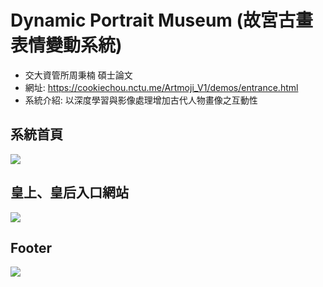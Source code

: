 Dynamic Portrait Museum (故宮古畫表情變動系統)
===
- 交大資管所周秉楠 碩士論文
- 網址: https://cookiechou.nctu.me/Artmoji_V1/demos/entrance.html
- 系統介紹: 以深度學習與影像處理增加古代人物畫像之互動性

## 系統首頁
![](https://i.imgur.com/z2wMLAh.jpg)

## 皇上、皇后入口網站
![](https://i.imgur.com/VC5a7fR.jpg)

## Footer
![](https://i.imgur.com/zb4byBy.png)
